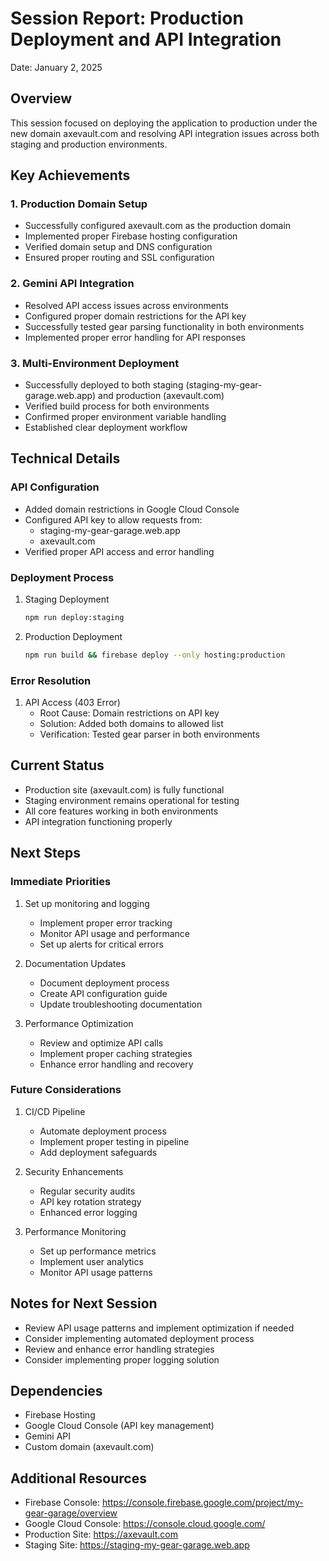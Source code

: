 # Session Report: Production Deployment and API Integration
Date: January 2, 2025

## Overview
This session focused on deploying the application to production under the new domain axevault.com and resolving API integration issues across both staging and production environments.

## Key Achievements

### 1. Production Domain Setup
- Successfully configured axevault.com as the production domain
- Implemented proper Firebase hosting configuration
- Verified domain setup and DNS configuration
- Ensured proper routing and SSL configuration

### 2. Gemini API Integration
- Resolved API access issues across environments
- Configured proper domain restrictions for the API key
- Successfully tested gear parsing functionality in both environments
- Implemented proper error handling for API responses

### 3. Multi-Environment Deployment
- Successfully deployed to both staging (staging-my-gear-garage.web.app) and production (axevault.com)
- Verified build process for both environments
- Confirmed proper environment variable handling
- Established clear deployment workflow

## Technical Details

### API Configuration
- Added domain restrictions in Google Cloud Console
- Configured API key to allow requests from:
  - staging-my-gear-garage.web.app
  - axevault.com
- Verified proper API access and error handling

### Deployment Process
1. Staging Deployment
   ```bash
   npm run deploy:staging
   ```
2. Production Deployment
   ```bash
   npm run build && firebase deploy --only hosting:production
   ```

### Error Resolution
1. API Access (403 Error)
   - Root Cause: Domain restrictions on API key
   - Solution: Added both domains to allowed list
   - Verification: Tested gear parser in both environments

## Current Status
- Production site (axevault.com) is fully functional
- Staging environment remains operational for testing
- All core features working in both environments
- API integration functioning properly

## Next Steps

### Immediate Priorities
1. Set up monitoring and logging
   - Implement proper error tracking
   - Monitor API usage and performance
   - Set up alerts for critical errors

2. Documentation Updates
   - Document deployment process
   - Create API configuration guide
   - Update troubleshooting documentation

3. Performance Optimization
   - Review and optimize API calls
   - Implement proper caching strategies
   - Enhance error handling and recovery

### Future Considerations
1. CI/CD Pipeline
   - Automate deployment process
   - Implement proper testing in pipeline
   - Add deployment safeguards

2. Security Enhancements
   - Regular security audits
   - API key rotation strategy
   - Enhanced error logging

3. Performance Monitoring
   - Set up performance metrics
   - Implement user analytics
   - Monitor API usage patterns

## Notes for Next Session
- Review API usage patterns and implement optimization if needed
- Consider implementing automated deployment process
- Review and enhance error handling strategies
- Consider implementing proper logging solution

## Dependencies
- Firebase Hosting
- Google Cloud Console (API key management)
- Gemini API
- Custom domain (axevault.com)

## Additional Resources
- Firebase Console: https://console.firebase.google.com/project/my-gear-garage/overview
- Google Cloud Console: https://console.cloud.google.com/
- Production Site: https://axevault.com
- Staging Site: https://staging-my-gear-garage.web.app 